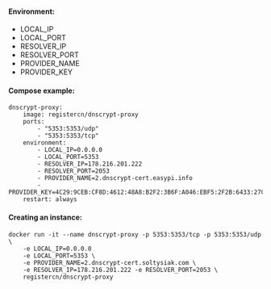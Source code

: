 #### Environment:

- LOCAL_IP
- LOCAL_PORT
- RESOLVER_IP
- RESOLVER_PORT
- PROVIDER_NAME
- PROVIDER_KEY

#### Compose example:

    dnscrypt-proxy:
        image: registercn/dnscrypt-proxy
        ports:
            - "5353:5353/udp"
            - "5353:5353/tcp"
        environment:
            - LOCAL_IP=0.0.0.0
            - LOCAL_PORT=5353
            - RESOLVER_IP=178.216.201.222
            - RESOLVER_PORT=2053
            - PROVIDER_NAME=2.dnscrypt-cert.easypi.info
            - PROVIDER_KEY=4C29:9CEB:CF8D:4612:48A8:B2F2:3B6F:A046:EBF5:2F2B:6433:27C6:5F3A:88F5:495E:3075
        restart: always

#### Creating an instance:

    docker run -it --name dnscrypt-proxy -p 5353:5353/tcp -p 5353:5353/udp \
        -e LOCAL_IP=0.0.0.0
        -e LOCAL_PORT=5353 \
        -e PROVIDER_NAME=2.dnscrypt-cert.soltysiak.com \
        -e RESOLVER_IP=178.216.201.222 -e RESOLVER_PORT=2053 \
        registercn/dnscrypt-proxy